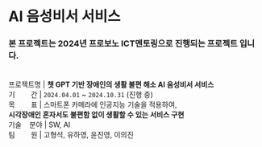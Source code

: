 # AI 음성비서 서비스

###  본 프로젝트는 2024년 프로보노 ICT멘토링으로 진행되는 프로젝트 입니다.<br><br>

프로젝트명 | **챗 GPT 기반 장애인의 생활 불편 해소 AI 음성비서 서비스**<br>
기&nbsp;&nbsp;&nbsp;&nbsp;&nbsp;&nbsp;&nbsp;&nbsp;간 | `2024.04.01` ~ `2024.10.31`  (진행 중)<br>
목&nbsp;&nbsp;&nbsp;&nbsp;&nbsp;&nbsp;&nbsp;&nbsp;표 | 스마트폰 카메라에 인공지능 기술을 적용하여, <br> <nbsp>**시각장애인 혼자서도 불편함 없이 생활할 수 있는 서비스 구현** <br>
기술&nbsp;&nbsp;&nbsp;&nbsp;분야 |  SW, AI<br>
팀&nbsp;&nbsp;&nbsp;&nbsp;&nbsp;&nbsp;&nbsp;&nbsp;원 | 고형석, 유하영, 윤진영, 이의진<br>







<br><br><br><br><br>
